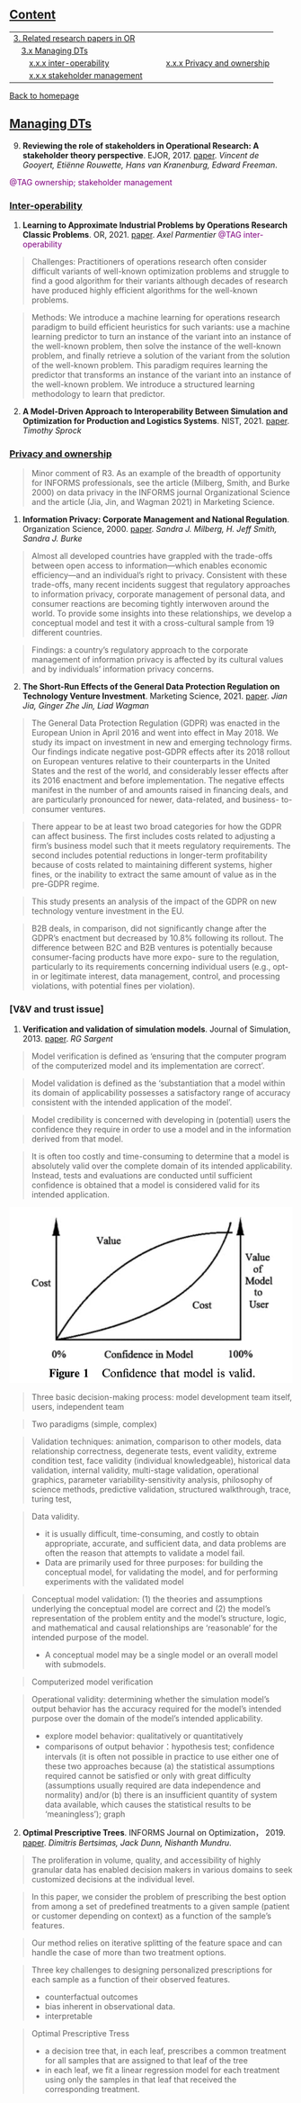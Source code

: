 ## [Content](#content)
<table>
<tr><td colspan="2"><a href="#related-research-papers-in-or">3. Related research papers in OR</a></td></tr>
<tr><td colspan="2">&emsp;<a href="#managing-dts">3.x Managing DTs</a></td></tr>
<tr>
	<td>&emsp;&emsp;<a href=#inter-operability>x.x.x inter-operability</a></td>
	<td>&emsp;&emsp;<a href=#privacy-and-ownership>x.x.x Privacy and ownership</a></td>
</tr>
<tr>
	<td>&emsp;&emsp;<a href=#stakeholder-management>x.x.x stakeholder management</a></td>
</tr>
</table>

[Back to homepage](../papers4dtor.md)

## [Managing DTs](#content)

9. **Reviewing the role of stakeholders in Operational Research: A stakeholder theory perspective**. EJOR, 2017. [paper](http://dx.doi.org/10.1016/j.ejor.2017.03.079). *Vincent de Gooyert, Etiënne Rouwette, Hans van Kranenburg, Edward Freeman*.

<font color=purple>@TAG ownership; stakeholder management</font>

### [Inter-operability](#content)

1. **Learning to Approximate Industrial Problems by Operations Research Classic Problems**. OR, 2021. [paper](https://doi.org/10.1287/opre.2020.2094). *Axel Parmentier* <font color=purple>@TAG inter-operability</font>

> Challenges: Practitioners of operations research often consider difficult variants of well-known optimization problems and struggle to find a good algorithm for their variants although decades of research have produced highly efficient algorithms for the well-known problems. 

> Methods: We introduce a machine learning for operations research paradigm to build efficient heuristics for such variants: use a machine learning predictor to turn an instance of the variant into an instance of the well-known problem, then solve the instance of the well-known problem, and finally retrieve a solution of the variant from the solution of the well-known problem. This paradigm requires learning the predictor that transforms an instance of the variant into an instance of the well-known problem. We introduce a structured learning methodology to learn that predictor.

2. **A Model-Driven Approach to Interoperability Between Simulation and Optimization for Production and Logistics Systems**. NIST, 2021. [paper](https://doi.org/10.6028/NIST.IR.8326). *Timothy Sprock*

### [Privacy and ownership](#content)
> Minor comment of R3. As an example of the breadth of opportunity for INFORMS professionals, see the article (Milberg, Smith, and Burke 2000) on data privacy in the INFORMS journal Organizational Science and the article (Jia, Jin, and Wagman 2021) in Marketing Science.

1. **Information Privacy: Corporate Management and National Regulation**. Organization Science, 2000. [paper](https://doi.org/10.1287/orsc.11.1.35.12567). *Sandra J. Milberg, H. Jeff Smith, Sandra J. Burke*

> Almost all developed countries have grappled with the trade-offs between open access to information—which enables economic efficiency—and an individual’s right to privacy. Consistent with these trade-offs, many recent incidents suggest that regulatory approaches to information privacy, corporate management of personal data, and consumer reactions are becoming tightly interwoven around the world. To provide some insights into these relationships, we develop a conceptual model and test it with a cross-cultural sample from 19 different countries.

> Findings: a country’s regulatory approach to the corporate management of information privacy is affected by its cultural values and by individuals’ information privacy concerns.

2. **The Short-Run Effects of the General Data Protection Regulation on Technology Venture Investment**. Marketing Science, 2021. [paper](https://doi.org/10.1287/mksc.2020.1271). *Jian Jia, Ginger Zhe Jin, Liad Wagman*

> The General Data Protection Regulation (GDPR) was enacted in the European Union in April 2016 and went into effect in May 2018. We study its impact on investment in new and emerging technology firms. Our findings indicate negative post-GDPR effects after its 2018 rollout on European ventures relative to their counterparts in the United States and the rest of the world, and considerably lesser effects after its 2016 enactment and before implementation. The negative effects manifest in the number of and amounts raised in financing deals, and are particularly pronounced for newer, data-related, and business- to-consumer ventures.

> There appear to be at least two broad categories for how the GDPR can affect business. The first includes costs related to adjusting a firm’s business model such that it meets regulatory requirements. The second includes potential reductions in longer-term profitability because of costs related to maintaining different systems, higher fines, or the inability to extract the same amount of value as in the pre-GDPR regime.

> This study presents an analysis of the impact of the GDPR on new technology venture investment in the EU.

> B2B deals, in comparison, did not significantly change after the GDPR’s enactment but decreased by 10.8% following its rollout. The difference between B2C and B2B ventures is potentially because consumer-facing products have more expo- sure to the regulation, particularly to its requirements concerning individual users (e.g., opt-in or legitimate interest, data management, control, and processing violations, with potential fines per violation).

### [V&V and trust issue]

1. **Verification and validation of simulation models**. Journal of Simulation, 2013. [paper](https://doi.org/10.1057/jos.2012.20). *RG Sargent*

> Model verification is defined as ‘ensuring that the computer program of the computerized model and its implementation are correct’. 

> Model validation is defined as the ‘substantiation that a model within its domain of applicability possesses a satisfactory range of accuracy consistent with the intended application of the model’.

> Model credibility is concerned with developing in (potential) users the confidence they require in order to use a model and in the information derived from that model.

> It is often too costly and time-consuming to determine that a model is absolutely valid over the complete domain of its intended applicability. Instead, tests and evaluations are conducted until sufficient confidence is obtained that a model is considered valid for its intended application.

![](../image/confidence-of-model-validity.png)

> Three basic decision-making process: model development team itself, users, independent team

> Two paradigms (simple, complex)

> Validation techniques: animation, comparison to other models, data relationship correctness, degenerate tests, event validity, extreme condition test, face validity (individual knowledgeable), historical data validation, internal validity, multi-stage validation, operational graphics, parameter variability-sensitivity analysis, philosophy of science methods, predictive validation, structured walkthrough, trace, turing test, 

> Data validity. 
> - it is usually difficult, time-consuming, and costly to obtain appropriate, accurate, and sufficient data, and data problems are often the reason that attempts to validate a model fail. 
> - Data are primarily used for three purposes: for building the conceptual model, for validating the model, and for performing experiments with the validated model

> Conceptual model validation:  (1) the theories and assumptions underlying the conceptual model are correct and (2) the model’s representation of the problem entity and the model’s structure, logic, and mathematical and causal relationships are ‘reasonable’ for the intended purpose of the model.
> - A conceptual model may be a single model or an overall model with submodels.

> Computerized model verification

> Operational validity: determining whether the simulation model’s output behavior has the accuracy required for the model’s intended purpose over the domain of the model’s intended applicability.
> - explore model behavior: qualitatively or quantitatively
> - comparisons of output behavior：hypothesis test; confidence intervals (it is often not possible in practice to use either one of these two approaches because (a) the statistical assumptions required cannot be satisfied or only with great difficulty (assumptions usually required are data independence and normality) and/or (b) there is an insufficient quantity of system data available, which causes the statistical results to be ‘meaningless’); graph

2. **Optimal Prescriptive Trees**. INFORMS Journal on Optimization， 2019. [paper](https://doi.org/10.1287/ijoo.2018.0005). *Dimitris Bertsimas, Jack Dunn, Nishanth Mundru*.

> The proliferation in volume, quality, and accessibility of highly granular data has enabled decision makers in various domains to seek customized decisions at the individual level.

> In this paper, we consider the problem of prescribing the best option from among a set of predefined treatments to a given sample (patient or customer depending on context) as a function of the sample’s features. 

> Our method relies on iterative splitting of the feature space and can handle the case of more than two treatment options.

> Three key challenges to designing personalized prescriptions for each sample as a function of their observed features.
> - counterfactual outcomes 
> - bias inherent in observational data.
> - interpretable

> Optimal Prescriptive Tress
> - a decision tree that, in each leaf, prescribes a common treatment for all samples that are assigned to that leaf of the tree
> - in each leaf, we fit a linear regression model for each treatment using only the samples in that leaf that received the corresponding treatment. 
